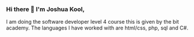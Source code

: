 ### Hi there 👋 I'm Joshua Kool,

I am doing the software developer level 4 course this is given by the bit academy. The languages ​​I have worked with are html/css, php, sql and C#.

